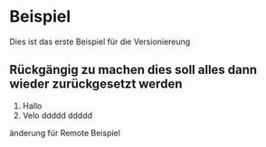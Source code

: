 # Beispiel
Dies ist das erste Beispiel für die Versioniereung

## Rückgängig zu machen dies soll alles dann wieder zurückgesetzt werden

1. Hallo
2. Velo
ddddd
ddddd

änderung für Remote Beispiel
